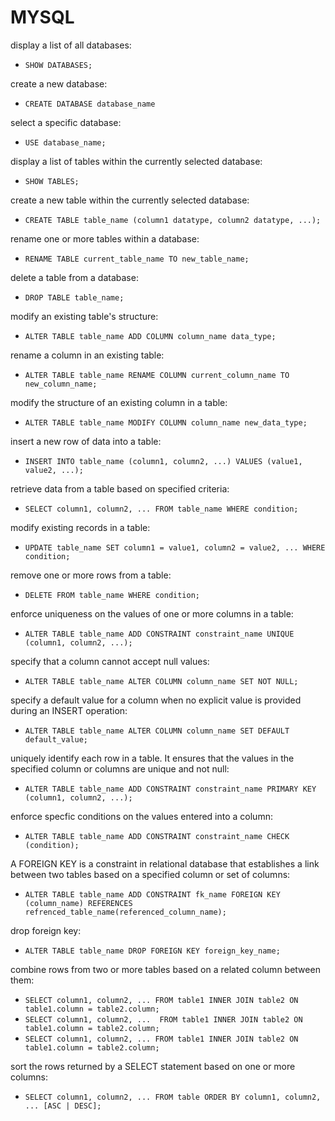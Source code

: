 # MYSQL

display a list of all databases:
- `SHOW DATABASES;`

create a new database:
- `CREATE DATABASE database_name`

select a specific database:
- `USE database_name;`

display a list of tables within the currently selected database:
- `SHOW TABLES;`

create a new table within the currently selected database:
- `CREATE TABLE table_name (column1 datatype, column2 datatype, ...);`

rename one or more tables within a database:
- `RENAME TABLE current_table_name TO new_table_name;`

delete a table from a database:
- `DROP TABLE table_name;`

modify an existing table's structure:
- `ALTER TABLE table_name ADD COLUMN column_name data_type;`

rename a column in an existing table:
- `ALTER TABLE table_name RENAME COLUMN current_column_name TO new_column_name;`

modify the structure of an existing column in a table:
- `ALTER TABLE table_name MODIFY COLUMN column_name new_data_type;`

insert a new row of data into a table:
- `INSERT INTO table_name (column1, column2, ...) VALUES (value1, value2, ...);`

retrieve data from a table based on specified criteria:
- `SELECT column1, column2, ... FROM table_name WHERE condition;`

modify existing records in a table:
- `UPDATE table_name SET column1 = value1, column2 = value2, ... WHERE condition;`

remove one or more rows from a table:
- `DELETE FROM table_name WHERE condition;`

enforce uniqueness on the values of one or more columns in a table:
- `ALTER TABLE table_name ADD CONSTRAINT constraint_name UNIQUE (column1, column2, ...);`

specify that a column cannot accept null values:
- `ALTER TABLE table_name ALTER COLUMN column_name SET NOT NULL;`

specify a default value for a column when no explicit value is provided during an INSERT operation:
- `ALTER TABLE table_name ALTER COLUMN column_name SET DEFAULT default_value;`

uniquely identify each row in a table. It ensures that the values in the specified column or columns are unique and not null:
- `ALTER TABLE table_name ADD CONSTRAINT constraint_name PRIMARY KEY (column1, column2, ...);`

enforce specfic conditions on the values entered into a column:
- `ALTER TABLE table_name ADD CONSTRAINT constraint_name CHECK (condition);`

A FOREIGN KEY is a constraint in  relational database that establishes a link between two tables based on a specified column or set of columns:

- `ALTER TABLE table_name ADD CONSTRAINT fk_name FOREIGN KEY (column_name) REFERENCES refrenced_table_name(referenced_column_name);`

drop foreign key:
- `ALTER TABLE table_name DROP FOREIGN KEY foreign_key_name;`

combine rows from two or more tables based on a related column between them:
- `SELECT column1, column2, ... FROM table1 INNER JOIN table2 ON table1.column = table2.column;`
- `SELECT column1, column2, ...  FROM table1 INNER JOIN table2 ON table1.column = table2.column;`
- `SELECT column1, column2, ... FROM table1 INNER JOIN table2 ON table1.column = table2.column;`

sort the rows returned by a SELECT statement based on one or more columns:
- `SELECT column1, column2, ... FROM table ORDER BY column1, column2, ... [ASC | DESC];`


